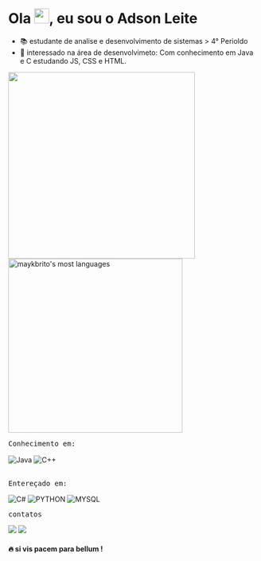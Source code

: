  <h1 align="left">Ola <img src="https://web.archive.org/web/20221020035219/https://raw.githubusercontent.com/kaueMarques/kaueMarques/master/hi.gif" height="30px">, eu sou o Adson Leite</h1>

- 📚 estudante de analise e desenvolvimento de sistemas > 4° Perioldo 
- 🚀 interessado na área de desenvolvimeto: Com conhecimento em Java e C estudando JS, CSS e HTML. 

<div align="left">
<img width="375em" src="https://github-readme-stats.vercel.app/api?username=adson-fl&show_icons=false&theme=dracula&_all_commits=true&count_private=true"/>
<img width="350em" src="https://github-readme-stats.vercel.app/api/top-langs/?username=adson-fl&layout=compact&theme_icons=true&theme=dracula"alt="maykbrito's most 
languages"/>
</div>

<kbd>Conhecimento em:</kbd>
<div style="display: inline_blok">
<img align="center" alt="Java" src="https://img.shields.io/badge/Java-ED8B00?style=for-the-badge&logo=java&logoColor=white" />
<img align="center" alt="C++" src="https://img.shields.io/badge/C%2B%2B-00599C?style=for-the-badge&logo=c%2B%2B&logoColor=white" />
</div>
<br>

<kbd>Entereçado em:</kbd>
<div style="display: inline">
 <img align="center" alt="C#" src="https://img.shields.io/badge/C%23-239120?style=for-the-badge&logo=c-sharp&logoColor=whit" />
<img align="center" alt="PYTHON" src="https://img.shields.io/badge/Python-14354C?style=for-the-badge&logo=python&logoColor=white" />
<img align="center" alt="MYSQL" src="https://img.shields.io/badge/MySQL-00000F?style=for-the-badge&logo=mysql&logoColor=white" />
</div>

<br/>

<kbd>contatos</kbd>

<div>
  <a href = "mailto:adsonferreira585@gmail.com"><img src="https://img.shields.io/badge/Gmail-D14836?style=for-the-badge&logo=gmail&logoColor=white" target="_blank"></a>
  <a href="https://www.linkedin.com/in/adson-leite2301/" target="_blank"><img src="https://img.shields.io/badge/-LinkedIn-%230077B5?style=for-the-badge&logo=linkedin&logoColor=white" target="_blank"></a>


  #### 🔥  si vis pacem para bellum !
